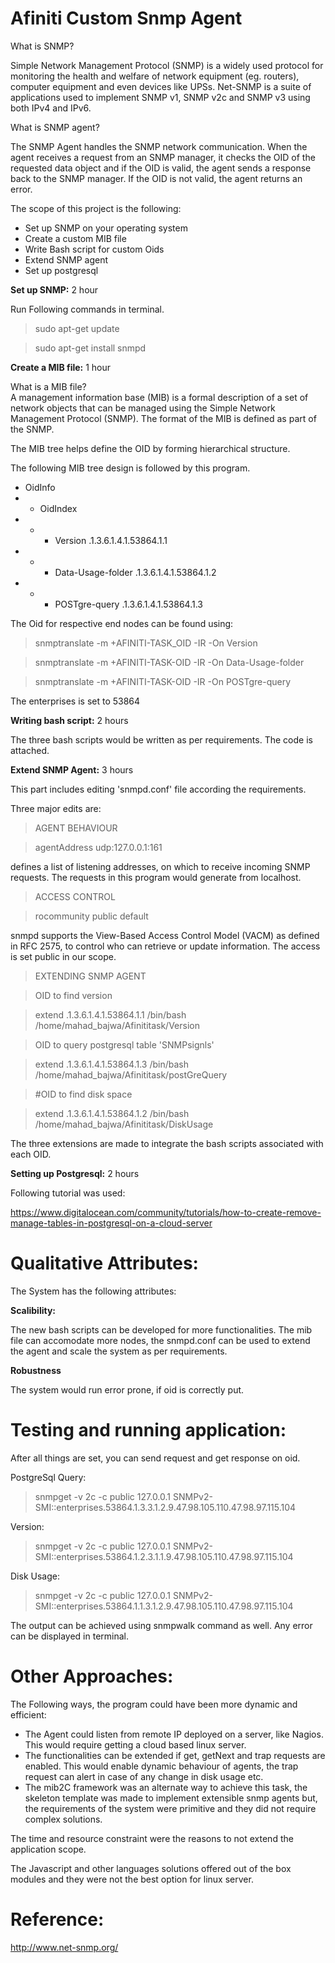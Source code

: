# Afiniti Custom Snmp Agent

What is SNMP?


Simple Network Management Protocol (SNMP) is a widely used protocol for monitoring the health and welfare of network equipment (eg. routers), computer equipment and even devices like UPSs. Net-SNMP is a suite of applications used to implement SNMP v1, SNMP v2c and SNMP v3 using both IPv4 and IPv6.

What is SNMP agent?

The SNMP Agent handles the SNMP network communication. When the agent receives a request from an SNMP manager, it checks the OID of the requested data object and if the OID is valid, the agent sends a response back to the SNMP manager. If the OID is not valid, the agent returns an error.


The scope of this project is the following:

- Set up SNMP on your operating system
- Create a custom MIB file
- Write Bash script for custom Oids
- Extend SNMP agent 
- Set up postgresql



<b>Set up SNMP:</b> 2 hour

Run Following commands in terminal.
>sudo apt-get update

>sudo apt-get install snmpd

<b>Create a MIB file:</b> 1 hour

What is a MIB file?\
A management information base (MIB) is a formal description of a set of network objects that can be managed using the Simple Network Management Protocol (SNMP). The format of the MIB is defined as part of the SNMP. 

The MIB tree helps define the OID by forming hierarchical structure.

The following MIB tree design is followed by this program.

- OidInfo
- - OidIndex
- - - Version .1.3.6.1.4.1.53864.1.1
- - - Data-Usage-folder .1.3.6.1.4.1.53864.1.2
- - - POSTgre-query .1.3.6.1.4.1.53864.1.3

The Oid for respective end nodes can be found using:

>snmptranslate -m +AFINITI-TASK_OID -IR -On Version

>snmptranslate -m +AFINITI-TASK-OID -IR -On Data-Usage-folder

>snmptranslate -m +AFINITI-TASK-OID -IR -On POSTgre-query

The enterprises is set to 53864

<b>Writing bash script:</b> 2 hours

The three bash scripts would be written as per requirements. The code is attached. 

<b>Extend SNMP Agent:</b> 3 hours

This part includes editing 'snmpd.conf' file according the requirements.

Three major edits are:

>AGENT BEHAVIOUR

>agentAddress udp:127.0.0.1:161

defines a list of listening addresses, on which to receive incoming SNMP requests. The requests in this program would generate from localhost.


> ACCESS CONTROL

> rocommunity public default

snmpd supports the View-Based Access Control Model (VACM) as defined in RFC 2575, to control who can retrieve or update information. The access is set public in our scope.

>EXTENDING SNMP AGENT

>OID to find version 

>extend .1.3.6.1.4.1.53864.1.1 /bin/bash /home/mahad_bajwa/Afinititask/Version

>OID to query postgresql table 'SNMPsignls'

>extend .1.3.6.1.4.1.53864.1.3 /bin/bash /home/mahad_bajwa/Afinititask/postGreQuery

>#OID to find disk space

>extend .1.3.6.1.4.1.53864.1.2 /bin/bash /home/mahad_bajwa/Afinititask/DiskUsage


The three extensions are made to integrate the bash scripts associated with each OID.

<b> Setting up Postgresql:</b> 2 hours

Following tutorial was used:

https://www.digitalocean.com/community/tutorials/how-to-create-remove-manage-tables-in-postgresql-on-a-cloud-server

# Qualitative Attributes:

The System has the following attributes:

<b>Scalibility:</b>

The new bash scripts can be developed for more functionalities. The mib file can accomodate more nodes, the snmpd.conf can be used to extend the agent and scale the system as per requirements.


<b> Robustness </b>

The system would run error prone, if oid is correctly put.




# Testing and running application:

After all things are set, you can send request and get response on oid.

PostgreSql Query:
>snmpget -v 2c -c public 127.0.0.1 SNMPv2-SMI::enterprises.53864.1.3.3.1.2.9.47.98.105.110.47.98.97.115.104

Version:
>snmpget -v 2c -c public 127.0.0.1   SNMPv2-SMI::enterprises.53864.1.2.3.1.1.9.47.98.105.110.47.98.97.115.104

Disk Usage:
>snmpget -v 2c -c public 127.0.0.1  SNMPv2-SMI::enterprises.53864.1.1.3.1.2.9.47.98.105.110.47.98.97.115.104

The output can be achieved using snmpwalk command as well. Any error can be displayed in terminal.


# Other Approaches:

The Following ways, the program could have been more dynamic and efficient:

- The Agent could listen from remote IP deployed on a server, like Nagios. This would require getting a cloud based linux server. 
- The functionalities can be extended if get, getNext and trap requests are enabled. This would enable dynamic behaviour of agents, the trap request can alert in case of any change in disk usage etc. 
- The mib2C framework was an alternate way to achieve this task, the skeleton template was made to implement extensible snmp agents but, the requirements of the system were primitive and they did not require complex solutions.


The time and resource constraint were the reasons to not extend the application scope. 

The Javascript and other languages solutions offered out of the box modules and they were not the best option for linux server. 

# Reference:

http://www.net-snmp.org/





